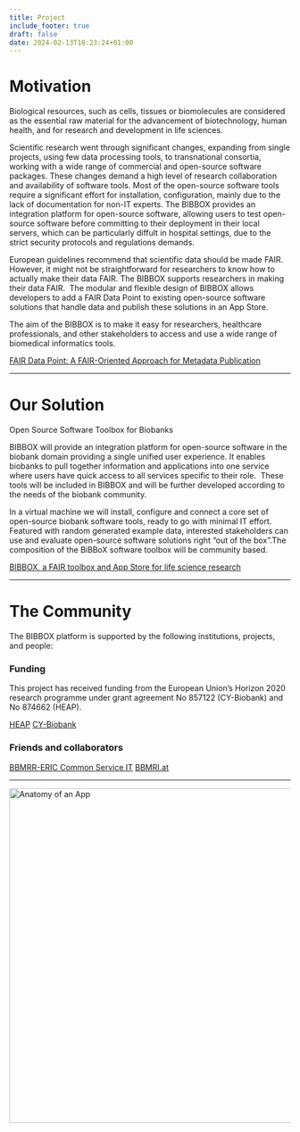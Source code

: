 ```yaml
---
title: Project
include_footer: true
draft: false
date: 2024-02-13T10:23:24+01:00
---
```


# Motivation
Biological resources, such as cells, tissues or biomolecules are considered as the essential raw material for the advancement of biotechnology, human health, and for research and development in life sciences.

Scientific research went through significant changes, expanding from single projects, using few data processing tools, to transnational consortia, working with a wide range of commercial and open-source software packages. These changes demand a high level of research collaboration and availability of software tools.
Most of the open-source software tools require a significant effort for installation, configuration, mainly due to the lack of documentation for non-IT experts. The BIBBOX provides an integration platform for open-source software, allowing users to test open-source software before committing to their deployment in their local servers, which can be particularly diffult in hospital settings, due to the strict security protocols and regulations demands.

European guidelines recommend that scientific data should be made FAIR. However, it might not be straightforward for researchers to know how to actually make their data FAIR. The BIBBOX supports researchers in making their data FAIR.  The modular and flexible design of BIBBOX allows developers to add a FAIR Data Point to existing open-source software solutions that handle data and publish these solutions in an App Store.

The aim of the BIBBOX is to make it easy for researchers, healthcare professionals, and other stakeholders to access and use a wide range of biomedical informatics tools.

[FAIR Data Point: A FAIR-Oriented Approach for Metadata Publication](https://www.mitpressjournals.org/doi/10.1162/dint_a_00160)

---

# Our Solution
Open Source Software Toolbox for Biobanks

BIBBOX will provide an integration platform for open-source software in the biobank domain providing a single unified user experience. It enables biobanks to pull together information and applications into one service where users have quick access to all services specific to their role.  These tools will be included in BIBBOX and will be further developed according to the needs of the biobank community.

In a virtual machine we will install, configure and connect a core set of open-source biobank software tools, ready to go with minimal IT effort. Featured with random generated example data, interested stakeholders can use and evaluate open-source software solutions right “out of the box”.The composition of the BiBBoX software toolbox will be community based.

[BIBBOX, a FAIR toolbox and App Store for life science research](https://www.sciencedirect.com/science/article/pii/S1871678423000298)

---

# The Community
The BIBBOX platform is supported by the following institutions, projects, and people:

### Funding
This project has received funding from the European Union’s Horizon 2020 research programme under grant agreement No 857122 (CY-Biobank) and No 874662 (HEAP).

[HEAP](https://heap-exposome.eu/)
[CY-Biobank](https://cordis.europa.eu/project/id/857122)

### Friends and collaborators
[BBMRR-ERIC Common Service IT](http://bbmri-eric.eu/about)
[BBMRI.at](http://bbmri.at/)

---

<img src="/images/cy_heap_eu_logo.png" alt="Anatomy of an App" width="600">